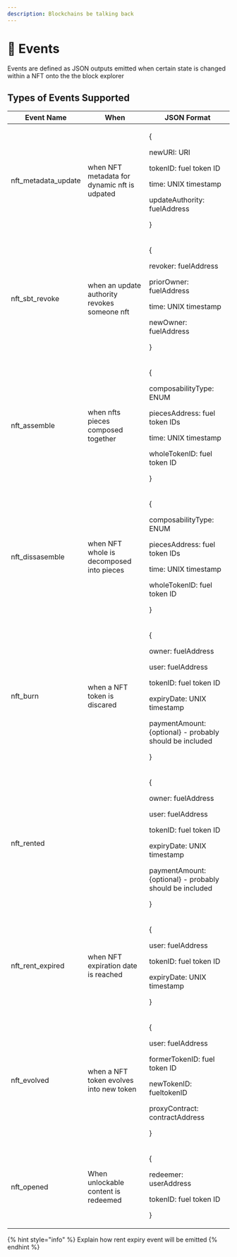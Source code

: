 ```yaml
---
description: Blockchains be talking back
---
```


# 🔔 Events

Events are defined as JSON outputs emitted when certain state is changed within a NFT onto the the block explorer

## Types of Events Supported

| Event Name            | When                                         | JSON Format                                                                                                                                                                                                                        |
| --------------------- | -------------------------------------------- | ---------------------------------------------------------------------------------------------------------------------------------------------------------------------------------------------------------------------------------- |
| nft\_metadata\_update | when NFT metadata for dynamic nft is udpated | <p>{</p><p>      newURI: URI</p><p>      tokenID: fuel token ID</p><p>      time: UNIX timestamp</p><p>      updateAuthority: fuelAddress</p><p></p><p>}</p>                                                                       |
| nft\_sbt\_revoke      | when an update authority revokes someone nft | <p>{</p><p>      revoker: fuelAddress</p><p>      priorOwner: fuelAddress</p><p>      time: UNIX timestamp</p><p>      newOwner: fuelAddress</p><p></p><p>}</p>                                                                    |
| nft\_assemble         | when nfts pieces composed together           | <p>{</p><p>      composabilityType: ENUM</p><p>      piecesAddress: fuel token IDs</p><p>      time: UNIX timestamp</p><p>      wholeTokenID: fuel token ID</p><p>}</p>                                                            |
| nft\_dissasemble      | when NFT whole is decomposed into pieces     | <p>{</p><p>      composabilityType: ENUM</p><p>      piecesAddress: fuel token IDs</p><p>      time: UNIX timestamp</p><p>      wholeTokenID: fuel token ID</p><p>}</p>                                                            |
| nft\_burn             | when a NFT token is discared                 | <p>{</p><p>      owner: fuelAddress</p><p>      user: fuelAddress</p><p>      tokenID: fuel token ID</p><p>      expiryDate: UNIX timestamp</p><p>      paymentAmount: {optional} - probably should be included</p><p></p><p>}</p> |
| nft\_rented           |                                              | <p>{</p><p>      owner: fuelAddress</p><p>      user: fuelAddress</p><p>      tokenID: fuel token ID</p><p>      expiryDate: UNIX timestamp</p><p>      paymentAmount: {optional} - probably should be included</p><p></p><p>}</p> |
| nft\_rent\_expired    | when NFT expiration date is reached          | <p>{</p><p>      user: fuelAddress</p><p>      tokenID: fuel token ID</p><p>      expiryDate: UNIX timestamp</p><p>}</p>                                                                                                           |
| nft\_evolved          | when a NFT token evolves into new token      | <p>{</p><p>      user: fuelAddress</p><p>      formerTokenID: fuel token ID</p><p>      newTokenID: fueltokenID</p><p>      proxyContract: contractAddress</p><p></p><p>} </p>                                                     |
| nft\_opened           | When unlockable content is redeemed          | <p>{</p><p>      redeemer: userAddress</p><p>      tokenID: fuel token ID</p><p>} </p>                                                                                                                                             |

{% hint style="info" %}
Explain how rent expiry event will be emitted
{% endhint %}
